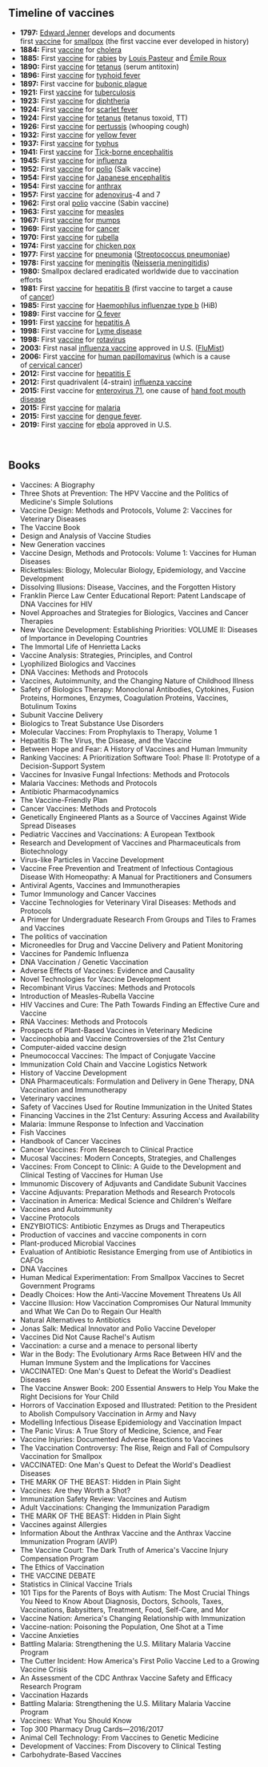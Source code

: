 

<h2 id="Timeline of vaccines">Timeline of vaccines </h2>

<ul>
<li><strong>1797:</strong>&nbsp;<a href="https://en.wikipedia.org/wiki/Edward_Jenner" target="_blank" rel="nofollow noopener">Edward Jenner</a>&nbsp;develops and documents first&nbsp;<a href="https://en.wikipedia.org/wiki/Smallpox_vaccine" target="_blank" rel="nofollow noopener">vaccine</a>&nbsp;for&nbsp;<a href="https://en.wikipedia.org/wiki/Smallpox" target="_blank" rel="nofollow noopener">smallpox</a>&nbsp;(the first vaccine ever developed in history)</li>
<li><strong>1884:</strong>&nbsp;First&nbsp;<a href="https://en.wikipedia.org/wiki/Cholera_vaccine" target="_blank" rel="nofollow noopener">vaccine</a>&nbsp;for&nbsp;<a href="https://en.wikipedia.org/wiki/Cholera" target="_blank" rel="nofollow noopener">cholera</a></li>
<li><strong>1885:</strong>&nbsp;First&nbsp;<a href="https://en.wikipedia.org/wiki/Rabies_vaccine" target="_blank" rel="nofollow noopener">vaccine</a>&nbsp;for&nbsp;<a href="https://en.wikipedia.org/wiki/Rabies" target="_blank" rel="nofollow noopener">rabies</a>&nbsp;by&nbsp;<a href="https://en.wikipedia.org/wiki/Louis_Pasteur" target="_blank" rel="nofollow noopener">Louis Pasteur</a>&nbsp;and&nbsp;<a href="https://en.wikipedia.org/wiki/%C3%89mile_Roux" target="_blank" rel="nofollow noopener">&Eacute;mile Roux</a></li>
<li><strong>1890:</strong>&nbsp;First&nbsp;<a href="https://en.wikipedia.org/wiki/Tetanus_vaccine" target="_blank" rel="nofollow noopener">vaccine</a>&nbsp;for&nbsp;<a href="https://en.wikipedia.org/wiki/Tetanus" target="_blank" rel="nofollow noopener">tetanus</a>&nbsp;(serum antitoxin)</li>
<li><strong>1896:</strong>&nbsp;First&nbsp;<a href="https://en.wikipedia.org/wiki/Typhoid_vaccine" target="_blank" rel="nofollow noopener">vaccine</a>&nbsp;for&nbsp;<a href="https://en.wikipedia.org/wiki/Typhoid_fever" target="_blank" rel="nofollow noopener">typhoid fever</a></li>
<li><strong>1897:</strong>&nbsp;First vaccine for&nbsp;<a href="https://en.wikipedia.org/wiki/Bubonic_plague" target="_blank" rel="nofollow noopener">bubonic plague</a></li>
<li><strong>1921:</strong>&nbsp;First&nbsp;<a href="https://en.wikipedia.org/wiki/BCG_vaccine" target="_blank" rel="nofollow noopener">vaccine</a>&nbsp;for&nbsp;<a href="https://en.wikipedia.org/wiki/Tuberculosis" target="_blank" rel="nofollow noopener">tuberculosis</a></li>
<li><strong>1923:</strong>&nbsp;First&nbsp;<a href="https://en.wikipedia.org/wiki/Diphtheria_vaccine" target="_blank" rel="nofollow noopener">vaccine</a>&nbsp;for&nbsp;<a href="https://en.wikipedia.org/wiki/Diphtheria" target="_blank" rel="nofollow noopener">diphtheria</a></li>
<li><strong>1924:</strong>&nbsp;First&nbsp;<a href="https://en.wikipedia.org/wiki/Scarlet_fever#Prevention" target="_blank" rel="nofollow noopener">vaccine</a>&nbsp;for&nbsp;<a href="https://en.wikipedia.org/wiki/Scarlet_fever" target="_blank" rel="nofollow noopener">scarlet fever</a></li>
<li><strong>1924:</strong>&nbsp;First&nbsp;<a href="https://en.wikipedia.org/wiki/Vaccine" target="_blank" rel="nofollow noopener">vaccine</a>&nbsp;for&nbsp;<a href="https://en.wikipedia.org/wiki/Tetanus" target="_blank" rel="nofollow noopener">tetanus</a>&nbsp;(tetanus toxoid, TT)</li>
<li><strong>1926:</strong>&nbsp;First&nbsp;<a href="https://en.wikipedia.org/wiki/Pertussis_vaccine" target="_blank" rel="nofollow noopener">vaccine</a>&nbsp;for&nbsp;<a href="https://en.wikipedia.org/wiki/Pertussis" target="_blank" rel="nofollow noopener">pertussis</a>&nbsp;(whooping cough)</li>
<li><strong>1932:</strong>&nbsp;First&nbsp;<a href="https://en.wikipedia.org/wiki/Yellow_fever_vaccine" target="_blank" rel="nofollow noopener">vaccine</a>&nbsp;for&nbsp;<a href="https://en.wikipedia.org/wiki/Yellow_fever" target="_blank" rel="nofollow noopener">yellow fever</a></li>
<li><strong>1937:</strong>&nbsp;First&nbsp;<a href="https://en.wikipedia.org/wiki/Typhus_vaccine" target="_blank" rel="nofollow noopener">vaccine</a>&nbsp;for&nbsp;<a href="https://en.wikipedia.org/wiki/Typhus" target="_blank" rel="nofollow noopener">typhus</a></li>
<li><strong>1941:</strong>&nbsp;First&nbsp;<a href="https://en.wikipedia.org/wiki/Tick-borne_encephalitis_vaccine" target="_blank" rel="nofollow noopener">vaccine</a>&nbsp;for&nbsp;<a href="https://en.wikipedia.org/wiki/Tick-borne_encephalitis" target="_blank" rel="nofollow noopener">Tick-borne encephalitis</a></li>
<li><strong>1945:</strong>&nbsp;First&nbsp;<a href="https://en.wikipedia.org/wiki/Influenza_vaccine" target="_blank" rel="nofollow noopener">vaccine</a>&nbsp;for&nbsp;<a href="https://en.wikipedia.org/wiki/Influenza" target="_blank" rel="nofollow noopener">influenza</a></li>
<li><strong>1952:</strong>&nbsp;First&nbsp;<a href="https://en.wikipedia.org/wiki/Polio_vaccine" target="_blank" rel="nofollow noopener">vaccine</a>&nbsp;for&nbsp;<a href="https://en.wikipedia.org/wiki/Polio" target="_blank" rel="nofollow noopener">polio</a>&nbsp;(Salk vaccine)</li>
<li><strong>1954:</strong>&nbsp;First&nbsp;<a href="https://en.wikipedia.org/wiki/Japanese_encephalitis_vaccine" target="_blank" rel="nofollow noopener">vaccine</a>&nbsp;for&nbsp;<a href="https://en.wikipedia.org/wiki/Japanese_encephalitis" target="_blank" rel="nofollow noopener">Japanese encephalitis</a></li>
<li><strong>1954:</strong>&nbsp;First&nbsp;<a href="https://en.wikipedia.org/wiki/Anthrax_vaccines" target="_blank" rel="nofollow noopener">vaccine</a>&nbsp;for&nbsp;<a href="https://en.wikipedia.org/wiki/Anthrax_disease" target="_blank" rel="nofollow noopener">anthrax</a></li>
<li><strong>1957:</strong>&nbsp;First&nbsp;<a href="https://en.wikipedia.org/wiki/Adenovirus_vaccine" target="_blank" rel="nofollow noopener">vaccine</a>&nbsp;for&nbsp;<a href="https://en.wikipedia.org/wiki/Adenovirus" target="_blank" rel="nofollow noopener">adenovirus</a>-4 and 7</li>
<li><strong>1962:</strong>&nbsp;First oral&nbsp;<a href="https://en.wikipedia.org/wiki/Polio" target="_blank" rel="nofollow noopener">polio</a>&nbsp;vaccine (Sabin vaccine)</li>
<li><strong>1963:</strong>&nbsp;First&nbsp;<a href="https://en.wikipedia.org/wiki/Measles_vaccine" target="_blank" rel="nofollow noopener">vaccine</a>&nbsp;for&nbsp;<a href="https://en.wikipedia.org/wiki/Measles" target="_blank" rel="nofollow noopener">measles</a></li>
<li><strong>1967:</strong>&nbsp;First&nbsp;<a href="https://en.wikipedia.org/wiki/Mumps_vaccine" target="_blank" rel="nofollow noopener">vaccine</a>&nbsp;for&nbsp;<a href="https://en.wikipedia.org/wiki/Mumps" target="_blank" rel="nofollow noopener">mumps</a></li>
<li><strong>1969:</strong>&nbsp;First&nbsp;<a href="https://en.wikipedia.org/wiki/Vaccine" target="_blank" rel="nofollow noopener">vaccine</a>&nbsp;for&nbsp;<a href="https://en.wikipedia.org/wiki/Cancer" target="_blank" rel="nofollow noopener">cancer</a></li>
<li><strong>1970:</strong>&nbsp;First&nbsp;<a href="https://en.wikipedia.org/wiki/Rubella_vaccine" target="_blank" rel="nofollow noopener">vaccine</a>&nbsp;for&nbsp;<a href="https://en.wikipedia.org/wiki/Rubella" target="_blank" rel="nofollow noopener">rubella</a></li>
<li><strong>1974:</strong>&nbsp;First&nbsp;<a href="https://en.wikipedia.org/wiki/Varicella_vaccine" target="_blank" rel="nofollow noopener">vaccine</a>&nbsp;for&nbsp;<a href="https://en.wikipedia.org/wiki/Chicken_pox" target="_blank" rel="nofollow noopener">chicken pox</a></li>
<li><strong>1977:</strong>&nbsp;First&nbsp;<a href="https://en.wikipedia.org/wiki/Pneumococcal_vaccine" target="_blank" rel="nofollow noopener">vaccine</a>&nbsp;for&nbsp;<a href="https://en.wikipedia.org/wiki/Pneumonia" target="_blank" rel="nofollow noopener">pneumonia</a>&nbsp;(<a href="https://en.wikipedia.org/wiki/Streptococcus_pneumoniae" target="_blank" rel="nofollow noopener">Streptococcus pneumoniae</a>)</li>
<li><strong>1978:</strong>&nbsp;First&nbsp;<a href="https://en.wikipedia.org/wiki/Meningococcal_vaccine" target="_blank" rel="nofollow noopener">vaccine</a>&nbsp;for&nbsp;<a href="https://en.wikipedia.org/wiki/Meningitis" target="_blank" rel="nofollow noopener">meningitis</a>&nbsp;(<a href="https://en.wikipedia.org/wiki/Neisseria_meningitidis" target="_blank" rel="nofollow noopener">Neisseria meningitidis</a>)</li>
<li><strong>1980:</strong>&nbsp;Smallpox declared eradicated worldwide due to vaccination efforts</li>
<li><strong>1981:</strong>&nbsp;First&nbsp;<a href="https://en.wikipedia.org/wiki/Hepatitis_B_vaccine" target="_blank" rel="nofollow noopener">vaccine</a>&nbsp;for&nbsp;<a href="https://en.wikipedia.org/wiki/Hepatitis_B" target="_blank" rel="nofollow noopener">hepatitis B</a>&nbsp;(first vaccine to target a cause of&nbsp;<a href="https://en.wikipedia.org/wiki/Cancer" target="_blank" rel="nofollow noopener">cancer</a>)</li>
<li><strong>1985:</strong>&nbsp;First&nbsp;<a href="https://en.wikipedia.org/wiki/Hib_vaccine" target="_blank" rel="nofollow noopener">vaccine</a>&nbsp;for&nbsp;<a href="https://en.wikipedia.org/wiki/Haemophilus_influenzae_type_b" target="_blank" rel="nofollow noopener">Haemophilus influenzae&nbsp;type b</a>&nbsp;(HiB)</li>
<li><strong>1989:</strong>&nbsp;First vaccine for&nbsp;<a href="https://en.wikipedia.org/wiki/Q_fever" target="_blank" rel="nofollow noopener">Q fever</a></li>
<li><strong>1991:</strong>&nbsp;First&nbsp;<a href="https://en.wikipedia.org/wiki/Hepatitis_A_vaccine" target="_blank" rel="nofollow noopener">vaccine</a>&nbsp;for&nbsp;<a href="https://en.wikipedia.org/wiki/Hepatitis_A" target="_blank" rel="nofollow noopener">hepatitis A</a></li>
<li><strong>1998:</strong>&nbsp;First vaccine for&nbsp;<a href="https://en.wikipedia.org/wiki/Lyme_disease" target="_blank" rel="nofollow noopener">Lyme disease</a></li>
<li><strong>1998:</strong>&nbsp;First&nbsp;<a href="https://en.wikipedia.org/wiki/Rotavirus_vaccine" target="_blank" rel="nofollow noopener">vaccine</a>&nbsp;for&nbsp;<a href="https://en.wikipedia.org/wiki/Rotavirus" target="_blank" rel="nofollow noopener">rotavirus</a></li>
<li><strong>2003:</strong>&nbsp;First nasal&nbsp;<a href="https://en.wikipedia.org/wiki/Influenza_vaccine" target="_blank" rel="nofollow noopener">influenza vaccine</a>&nbsp;approved in U.S. (<a href="https://en.wikipedia.org/wiki/FluMist" target="_blank" rel="nofollow noopener">FluMist</a>)</li>
<li><strong>2006:</strong>&nbsp;First&nbsp;<a href="https://en.wikipedia.org/wiki/HPV_vaccine" target="_blank" rel="nofollow noopener">vaccine</a>&nbsp;for&nbsp;<a href="https://en.wikipedia.org/wiki/Human_papillomavirus" target="_blank" rel="nofollow noopener">human papillomavirus</a>&nbsp;(which is a cause of&nbsp;<a href="https://en.wikipedia.org/wiki/Cervical_cancer" target="_blank" rel="nofollow noopener">cervical cancer</a>)</li>
<li><strong>2012:</strong>&nbsp;First vaccine for&nbsp;<a href="https://en.wikipedia.org/wiki/Hepatitis_E" target="_blank" rel="nofollow noopener">hepatitis E</a></li>
<li><strong>2012:</strong>&nbsp;First quadrivalent (4-strain)&nbsp;<a href="https://en.wikipedia.org/wiki/Influenza_vaccine" target="_blank" rel="nofollow noopener">influenza vaccine</a></li>
<li><strong>2015:&nbsp;</strong>First vaccine for&nbsp;<a href="https://en.wikipedia.org/wiki/Enterovirus_71" target="_blank" rel="nofollow noopener">enterovirus 71</a>, one cause of&nbsp;<a href="https://en.wikipedia.org/wiki/Hand_foot_mouth_disease" target="_blank" rel="nofollow noopener">hand foot mouth disease</a></li>
<li><strong>2015:</strong>&nbsp;First&nbsp;<a href="https://en.wikipedia.org/wiki/Malaria_vaccine" target="_blank" rel="nofollow noopener">vaccine</a>&nbsp;for&nbsp;<a href="https://en.wikipedia.org/wiki/Malaria" target="_blank" rel="nofollow noopener">malaria</a></li>
<li><strong>2015:</strong>&nbsp;First&nbsp;<a href="https://en.wikipedia.org/wiki/Dengue_vaccine" target="_blank" rel="nofollow noopener">vaccine</a>&nbsp;for&nbsp;<a href="https://en.wikipedia.org/wiki/Dengue_fever" target="_blank" rel="nofollow noopener">dengue fever</a>.</li>
<li><strong>2019:</strong>&nbsp;First&nbsp;<a href="https://en.wikipedia.org/wiki/Ebola_vaccine" target="_blank" rel="nofollow noopener">vaccine</a>&nbsp;for&nbsp;<a href="https://en.wikipedia.org/wiki/Ebola" target="_blank" rel="nofollow noopener">ebola</a>&nbsp;approved in U.S.</li>
</ul>
</br>
<h2>Books </h2>



<ul>

                             

 <li><a target="_blank" href="https://github.com/manjunath5496/Timeline-of-vaccines/blob/master/vacc(1).pdf" style="text-decoration:none;">Vaccines: A Biography</a></li>

 <li><a target="_blank" href="https://github.com/manjunath5496/Timeline-of-vaccines/blob/master/vacc(2).pdf" style="text-decoration:none;">Three Shots at Prevention: The HPV Vaccine and the Politics of Medicine's Simple Solutions</a></li>

<li><a target="_blank" href="https://github.com/manjunath5496/Timeline-of-vaccines/blob/master/vacc(3).pdf" style="text-decoration:none;">Vaccine Design: Methods and Protocols, Volume 2: Vaccines for Veterinary Diseases </a></li>
 <li><a target="_blank" href="https://github.com/manjunath5496/Timeline-of-vaccines/blob/master/vacc(4).pdf" style="text-decoration:none;">The Vaccine Book</a></li>                              
<li><a target="_blank" href="https://github.com/manjunath5496/Timeline-of-vaccines/blob/master/vacc(5).pdf" style="text-decoration:none;">Design and Analysis of Vaccine Studies</a></li>
<li><a target="_blank" href="https://github.com/manjunath5496/Timeline-of-vaccines/blob/master/vacc(6).pdf" style="text-decoration:none;">New Generation vaccines</a></li>
 <li><a target="_blank" href="https://github.com/manjunath5496/Timeline-of-vaccines/blob/master/vacc(7).pdf" style="text-decoration:none;">Vaccine Design, Methods and Protocols: Volume 1: Vaccines for Human Diseases</a></li>

 <li><a target="_blank" href="https://github.com/manjunath5496/Timeline-of-vaccines/blob/master/vacc(8).pdf" style="text-decoration:none;"> Rickettsiales: Biology, Molecular Biology, Epidemiology, and Vaccine Development </a></li>
 
  <li><a target="_blank" href="https://github.com/manjunath5496/Timeline-of-vaccines/blob/master/vacc(9).pdf" style="text-decoration:none;">Dissolving Illusions: Disease, Vaccines, and the Forgotten History</a></li>
                              
 <li><a target="_blank" href="https://github.com/manjunath5496/Timeline-of-vaccines/blob/master/vacc(10).pdf" style="text-decoration:none;">Franklin Pierce Law Center Educational Report: Patent Landscape of DNA Vaccines for HIV </a></li>                              
 <li><a target="_blank" href="https://github.com/manjunath5496/Timeline-of-vaccines/blob/master/vacc(12).pdf" style="text-decoration:none;">Novel Approaches and Strategies for Biologics, Vaccines and Cancer Therapies</a></li> 
<li><a target="_blank" href="https://github.com/manjunath5496/Timeline-of-vaccines/blob/master/vacc(11).pdf" style="text-decoration:none;">New Vaccine Development: Establishing Priorities: VOLUME II: Diseases of Importance in Developing Countries</a></li>
<li><a target="_blank" href="https://github.com/manjunath5496/Timeline-of-vaccines/blob/master/vacc(13).pdf" style="text-decoration:none;">The Immortal Life of Henrietta Lacks</a></li>
                              
<li><a target="_blank" href="https://github.com/manjunath5496/Timeline-of-vaccines/blob/master/vacc(14).pdf" style="text-decoration:none;">Vaccine Analysis: Strategies, Principles, and Control</a></li>
<li><a target="_blank" href="https://github.com/manjunath5496/Timeline-of-vaccines/blob/master/vacc(15).pdf" style="text-decoration:none;">Lyophilized Biologics and Vaccines</a></li>



<li><a target="_blank" href="https://github.com/manjunath5496/Timeline-of-vaccines/blob/master/vacc(16).pdf" style="text-decoration:none;">DNA Vaccines: Methods and Protocols</a></li>

  <li><a target="_blank" href="https://github.com/manjunath5496/Timeline-of-vaccines/blob/master/vacc(17).pdf" style="text-decoration:none;">Vaccines, Autoimmunity, and the Changing Nature of Childhood Illness</a></li>   
  
<li><a target="_blank" href="https://github.com/manjunath5496/Timeline-of-vaccines/blob/master/vacc(18).pdf" style="text-decoration:none;">Safety of Biologics Therapy: Monoclonal Antibodies, Cytokines, Fusion Proteins, Hormones, Enzymes,
Coagulation Proteins, Vaccines, Botulinum Toxins</a></li> 
<li><a target="_blank" href="https://github.com/manjunath5496/Timeline-of-vaccines/blob/master/vacc(19).pdf" style="text-decoration:none;">Subunit Vaccine Delivery </a></li> 

<li><a target="_blank" href="https://github.com/manjunath5496/Timeline-of-vaccines/blob/master/vacc(20).pdf" style="text-decoration:none;">Biologics to Treat Substance Use Disorders</a></li>

<li><a target="_blank" href="https://github.com/manjunath5496/Timeline-of-vaccines/blob/master/vacc(21).pdf" style="text-decoration:none;">Molecular Vaccines: From Prophylaxis to Therapy, Volume 1</a></li>
<li><a target="_blank" href="https://github.com/manjunath5496/Timeline-of-vaccines/blob/master/vacc(22).pdf" style="text-decoration:none;">Hepatitis B: The Virus, the Disease, and the Vaccine</a></li> 
 <li><a target="_blank" href="https://github.com/manjunath5496/Timeline-of-vaccines/blob/master/vacc(23).pdf" style="text-decoration:none;">Between Hope and Fear: A History of Vaccines and Human Immunity</a></li>
 

   <li><a target="_blank" href="https://github.com/manjunath5496/Timeline-of-vaccines/blob/master/vacc(24).pdf" style="text-decoration:none;">Ranking Vaccines: A Prioritization Software Tool: Phase II: Prototype of a Decision-Support System</a></li>
 
   <li><a target="_blank" href="https://github.com/manjunath5496/Timeline-of-vaccines/blob/master/vacc(25).pdf" style="text-decoration:none;">Vaccines for Invasive Fungal Infections: Methods and Protocols</a></li>                              
 <li><a target="_blank" href="https://github.com/manjunath5496/Timeline-of-vaccines/blob/master/vacc(26).pdf" style="text-decoration:none;">Malaria Vaccines: Methods and Protocols</a></li>
  <li><a target="_blank" href="https://github.com/manjunath5496/Timeline-of-vaccines/blob/master/vacc(27).pdf" style="text-decoration:none;">Antibiotic Pharmacodynamics</a></li>
   
 
   <li><a target="_blank" href="https://github.com/manjunath5496/Timeline-of-vaccines/blob/master/vacc(28).pdf" style="text-decoration:none;">The Vaccine-Friendly Plan</a></li>
 
   <li><a target="_blank" href="https://github.com/manjunath5496/Timeline-of-vaccines/blob/master/vacc(29).pdf" style="text-decoration:none;">Cancer Vaccines: Methods and Protocols </a></li>                              

  <li><a target="_blank" href="https://github.com/manjunath5496/Timeline-of-vaccines/blob/master/vacc(30).pdf" style="text-decoration:none;">Genetically Engineered Plants as a Source of Vaccines Against Wide Spread Diseases</a></li>
 
   <li><a target="_blank" href="https://github.com/manjunath5496/Timeline-of-vaccines/blob/master/vacc(31).pdf" style="text-decoration:none;">Pediatric Vaccines and Vaccinations: A European Textbook</a></li> 
    <li><a target="_blank" href="https://github.com/manjunath5496/Timeline-of-vaccines/blob/master/vacc(32).pdf" style="text-decoration:none;">Research and Development of Vaccines and Pharmaceuticals from Biotechnology</a></li> 
    <li><a target="_blank" href="https://github.com/manjunath5496/Timeline-of-vaccines/blob/master/vacc(33).pdf" style="text-decoration:none;">Virus-like Particles in Vaccine Development</a></li> 
                   
  <li><a target="_blank" href="https://github.com/manjunath5496/Timeline-of-vaccines/blob/master/vacc(34).pdf" style="text-decoration:none;">Vaccine Free Prevention and Treatment of Infectious Contagious Disease With Homeopathy: A Manual for Practitioners and Consumers </a></li> 
 
  <li><a target="_blank" href="https://github.com/manjunath5496/Timeline-of-vaccines/blob/master/vacc(35).pdf" style="text-decoration:none;">Antiviral Agents, Vaccines and Immunotherapies</a></li> 
    <li><a target="_blank" href="https://github.com/manjunath5496/Timeline-of-vaccines/blob/master/vacc(36).pdf" style="text-decoration:none;">Tumor Immunology and Cancer Vaccines</a></li> 
  
 
<li><a target="_blank" href="https://github.com/manjunath5496/Timeline-of-vaccines/blob/master/vacc(37).pdf" style="text-decoration:none;">Vaccine Technologies for Veterinary Viral Diseases: Methods and Protocols</a></li>
 <li><a target="_blank" href="https://github.com/manjunath5496/Timeline-of-vaccines/blob/master/vacc(38).pdf" style="text-decoration:none;">A Primer for Undergraduate Research From Groups and Tiles to Frames and Vaccines</a></li>
<li><a target="_blank" href="https://github.com/manjunath5496/Timeline-of-vaccines/blob/master/vacc(39).pdf" style="text-decoration:none;">The politics of vaccination</a></li>
 <li><a target="_blank" href="https://github.com/manjunath5496/Timeline-of-vaccines/blob/master/vacc(40).pdf" style="text-decoration:none;">Microneedles for Drug and Vaccine Delivery and Patient Monitoring</a></li>                              
<li><a target="_blank" href="https://github.com/manjunath5496/Timeline-of-vaccines/blob/master/vacc(41).pdf" style="text-decoration:none;">Vaccines for Pandemic Influenza</a></li>
<li><a target="_blank" href="https://github.com/manjunath5496/Timeline-of-vaccines/blob/master/vacc(42).pdf" style="text-decoration:none;">DNA Vaccination / Genetic Vaccination </a></li>
 
  <li><a target="_blank" href="https://github.com/manjunath5496/Timeline-of-vaccines/blob/master/vacc(43).pdf" style="text-decoration:none;">Adverse Effects of Vaccines: Evidence and Causality</a></li>
 <li><a target="_blank" href="https://github.com/manjunath5496/Timeline-of-vaccines/blob/master/vacc(44).pdf" style="text-decoration:none;">Novel Technologies for Vaccine Development  </a></li>
   <li><a target="_blank" href="https://github.com/manjunath5496/Timeline-of-vaccines/blob/master/vacc(45).pdf" style="text-decoration:none;">Recombinant Virus Vaccines: Methods and Protocols</a></li>
                            
<li><a target="_blank" href="https://github.com/manjunath5496/Timeline-of-vaccines/blob/master/vacc(46).pdf" style="text-decoration:none;">Introduction of Measles-Rubella Vaccine</a></li>

<li><a target="_blank" href="https://github.com/manjunath5496/Timeline-of-vaccines/blob/master/vacc(47).pdf" style="text-decoration:none;">HIV Vaccines and Cure: The Path Towards Finding an Effective Cure and Vaccine</a></li>

<li><a target="_blank" href="https://github.com/manjunath5496/Timeline-of-vaccines/blob/master/vacc(48).pdf" style="text-decoration:none;">RNA Vaccines: Methods and Protocols </a></li>
                              
<li><a target="_blank" href="https://github.com/manjunath5496/Timeline-of-vaccines/blob/master/vacc(49).pdf" style="text-decoration:none;">Prospects of Plant-Based Vaccines in Veterinary Medicine</a></li>
<li><a target="_blank" href="https://github.com/manjunath5496/Timeline-of-vaccines/blob/master/vacc(50).pdf" style="text-decoration:none;">Vaccinophobia and Vaccine Controversies of the 21st Century</a></li>

<li><a target="_blank" href="https://github.com/manjunath5496/Timeline-of-vaccines/blob/master/vacc(51).pdf" style="text-decoration:none;">Computer-aided vaccine design </a></li>

<li><a target="_blank" href="https://github.com/manjunath5496/Timeline-of-vaccines/blob/master/vacc(52).pdf" style="text-decoration:none;">Pneumococcal Vaccines: The Impact of Conjugate Vaccine </a></li>


<li><a target="_blank" href="https://github.com/manjunath5496/Timeline-of-vaccines/blob/master/vacc(53).pdf" style="text-decoration:none;">Immunization Cold Chain and Vaccine Logistics Network</a></li>

<li><a target="_blank" href="https://github.com/manjunath5496/Timeline-of-vaccines/blob/master/vacc(54).pdf" style="text-decoration:none;">History of Vaccine Development </a></li>

<li><a target="_blank" href="https://github.com/manjunath5496/Timeline-of-vaccines/blob/master/vacc(55).pdf" style="text-decoration:none;">DNA Pharmaceuticals: Formulation and Delivery in Gene Therapy, DNA Vaccination and Immunotherapy </a></li>

<li><a target="_blank" href="https://github.com/manjunath5496/Timeline-of-vaccines/blob/master/vacc(56).pdf" style="text-decoration:none;"> Veterinary vaccines</a></li>

<li><a target="_blank" href="https://github.com/manjunath5496/Timeline-of-vaccines/blob/master/vacc(57).pdf" style="text-decoration:none;">Safety of Vaccines Used for Routine Immunization in the United States  </a></li>

<li><a target="_blank" href="https://github.com/manjunath5496/Timeline-of-vaccines/blob/master/vacc(58).pdf" style="text-decoration:none;">Financing Vaccines in the 21st Century: Assuring Access and Availability </a></li>



 <li><a target="_blank" href="https://github.com/manjunath5496/Timeline-of-vaccines/blob/master/vacc(59).pdf" style="text-decoration:none;">Malaria: Immune Response to Infection and Vaccination </a></li>

 <li><a target="_blank" href="https://github.com/manjunath5496/Timeline-of-vaccines/blob/master/vacc(60).pdf" style="text-decoration:none;">Fish Vaccines</a></li>
 <li><a target="_blank" href="https://github.com/manjunath5496/Timeline-of-vaccines/blob/master/vacc(61).pdf" style="text-decoration:none;">Handbook of Cancer Vaccines</a></li>

 <li><a target="_blank" href="https://github.com/manjunath5496/Timeline-of-vaccines/blob/master/vacc(62).pdf" style="text-decoration:none;">Cancer Vaccines: From Research to Clinical Practice</a></li>                              
<li><a target="_blank" href="https://github.com/manjunath5496/Timeline-of-vaccines/blob/master/vacc(63).pdf" style="text-decoration:none;">Mucosal Vaccines: Modern Concepts, Strategies, and Challenges </a></li>
<li><a target="_blank" href="https://github.com/manjunath5496/Timeline-of-vaccines/blob/master/vacc(64).pdf" style="text-decoration:none;">Vaccines: From Concept to Clinic: A Guide to the Development and Clinical Testing of Vaccines for Human Use</a></li>
 <li><a target="_blank" href="https://github.com/manjunath5496/Timeline-of-vaccines/blob/master/vacc(65).pdf" style="text-decoration:none;">Immunomic Discovery of Adjuvants and Candidate Subunit Vaccines</a></li>

 <li><a target="_blank" href="https://github.com/manjunath5496/Timeline-of-vaccines/blob/master/vacc(66).pdf" style="text-decoration:none;"> Vaccine Adjuvants: Preparation Methods and Research Protocols </a></li>
                              
 <li><a target="_blank" href="https://github.com/manjunath5496/Timeline-of-vaccines/blob/master/vacc(67).pdf" style="text-decoration:none;">Vaccination in America: Medical Science and Children's Welfare </a></li>                              
<li><a target="_blank" href="https://github.com/manjunath5496/Timeline-of-vaccines/blob/master/vacc(68).pdf" style="text-decoration:none;">Vaccines and Autoimmunity</a></li>
<li><a target="_blank" href="https://github.com/manjunath5496/Timeline-of-vaccines/blob/master/vacc(69).pdf" style="text-decoration:none;">Vaccine Protocols</a></li>
<li><a target="_blank" href="https://github.com/manjunath5496/Timeline-of-vaccines/blob/master/vacc(70).pdf" style="text-decoration:none;">ENZYBIOTICS: Antibiotic Enzymes as Drugs and Therapeutics</a></li>
                              
<li><a target="_blank" href="https://github.com/manjunath5496/Timeline-of-vaccines/blob/master/vacc(71).pdf" style="text-decoration:none;">Production of vaccines and vaccine components in corn</a></li>
<li><a target="_blank" href="https://github.com/manjunath5496/Timeline-of-vaccines/blob/master/vacc(72).pdf" style="text-decoration:none;">Plant-produced Microbial Vaccines</a></li>



<li><a target="_blank" href="https://github.com/manjunath5496/Timeline-of-vaccines/blob/master/vacc(73).pdf" style="text-decoration:none;">Evaluation of Antibiotic Resistance Emerging from use of Antibiotics in CAFOs</a></li>

  <li><a target="_blank" href="https://github.com/manjunath5496/Timeline-of-vaccines/blob/master/vacc(74).pdf" style="text-decoration:none;">DNA Vaccines</a></li>   
  
<li><a target="_blank" href="https://github.com/manjunath5496/Timeline-of-vaccines/blob/master/vacc(75).pdf" style="text-decoration:none;">Human Medical Experimentation: From Smallpox Vaccines to Secret Government Programs</a></li> 
<li><a target="_blank" href="https://github.com/manjunath5496/Timeline-of-vaccines/blob/master/vacc(76).pdf" style="text-decoration:none;">Deadly Choices: How the Anti-Vaccine Movement Threatens Us All</a></li> 
<li><a target="_blank" href="https://github.com/manjunath5496/Timeline-of-vaccines/blob/master/vacc(77).pdf" style="text-decoration:none;">Vaccine Illusion: How Vaccination Compromises Our Natural Immunity and What We Can Do to Regain Our Health</a></li> 
<li><a target="_blank" href="https://github.com/manjunath5496/Timeline-of-vaccines/blob/master/vacc(78).pdf" style="text-decoration:none;">Natural Alternatives to Antibiotics </a></li>



<li><a target="_blank" href="https://github.com/manjunath5496/Timeline-of-vaccines/blob/master/vacc(79).pdf" style="text-decoration:none;">Jonas Salk: Medical Innovator and Polio Vaccine Developer </a></li>

<li><a target="_blank" href="https://github.com/manjunath5496/Timeline-of-vaccines/blob/master/vacc(80).pdf" style="text-decoration:none;">Vaccines Did Not Cause Rachel's Autism </a></li>


<li><a target="_blank" href="https://github.com/manjunath5496/Timeline-of-vaccines/blob/master/vacc(81).pdf" style="text-decoration:none;">Vaccination: a curse and a menace to personal liberty </a></li>

<li><a target="_blank" href="https://github.com/manjunath5496/Timeline-of-vaccines/blob/master/vacc(82).pdf" style="text-decoration:none;">War in the Body: The Evolutionary Arms Race Between HIV and the Human Immune System and the Implications for Vaccines </a></li>

<li><a target="_blank" href="https://github.com/manjunath5496/Timeline-of-vaccines/blob/master/vacc(83).pdf" style="text-decoration:none;">VACCINATED: One Man's Quest to Defeat the World's Deadliest Diseases </a></li>

<li><a target="_blank" href="https://github.com/manjunath5496/Timeline-of-vaccines/blob/master/vacc(84).pdf" style="text-decoration:none;">The Vaccine Answer Book: 200 Essential Answers to Help You Make the Right Decisions for Your Child </a></li>


<li><a target="_blank" href="https://github.com/manjunath5496/Timeline-of-vaccines/blob/master/vacc(85).pdf" style="text-decoration:none;">Horrors of Vaccination Exposed and Illustrated: Petition to the President to Abolish Compulsory Vaccination in Army and Navy </a></li>

<li><a target="_blank" href="https://github.com/manjunath5496/Timeline-of-vaccines/blob/master/vacc(86).pdf" style="text-decoration:none;">Modelling Infectious Disease Epidemiology and Vaccination Impact </a></li>

<li><a target="_blank" href="https://github.com/manjunath5496/Timeline-of-vaccines/blob/master/vacc(87).pdf" style="text-decoration:none;">The Panic Virus: A True Story of Medicine, Science, and Fear</a></li>


<li><a target="_blank" href="https://github.com/manjunath5496/Timeline-of-vaccines/blob/master/vacc(88).pdf" style="text-decoration:none;">Vaccine Injuries: Documented Adverse Reactions to Vaccines </a></li>

<li><a target="_blank" href="https://github.com/manjunath5496/Timeline-of-vaccines/blob/master/vacc(89).pdf" style="text-decoration:none;">The Vaccination Controversy: The Rise, Reign and Fall of Compulsory Vaccination for Smallpox </a></li>

<li><a target="_blank" href="https://github.com/manjunath5496/Timeline-of-vaccines/blob/master/vacc(90).pdf" style="text-decoration:none;">VACCINATED: One Man's Quest to Defeat the World's Deadliest Diseases </a></li>

<li><a target="_blank" href="https://github.com/manjunath5496/Timeline-of-vaccines/blob/master/vacc(91).pdf" style="text-decoration:none;">THE MARK OF THE BEAST: Hidden in Plain Sight </a></li>


<li><a target="_blank" href="https://github.com/manjunath5496/Timeline-of-vaccines/blob/master/vacc(92).pdf" style="text-decoration:none;">Vaccines: Are they Worth a Shot? </a></li>

<li><a target="_blank" href="https://github.com/manjunath5496/Timeline-of-vaccines/blob/master/vacc(93).pdf" style="text-decoration:none;"> Immunization Safety Review: Vaccines and Autism </a></li>


<li><a target="_blank" href="https://github.com/manjunath5496/Timeline-of-vaccines/blob/master/vacc(94).pdf" style="text-decoration:none;">Adult Vaccinations: Changing the Immunization Paradigm</a></li>

<li><a target="_blank" href="https://github.com/manjunath5496/Timeline-of-vaccines/blob/master/vacc(95).pdf" style="text-decoration:none;">THE MARK OF THE BEAST: Hidden in Plain Sight </a></li>


<li><a target="_blank" href="https://github.com/manjunath5496/Timeline-of-vaccines/blob/master/vacc(96).pdf" style="text-decoration:none;">Vaccines against Allergies</a></li>

<li><a target="_blank" href="https://github.com/manjunath5496/Timeline-of-vaccines/blob/master/vacc(97).pdf" style="text-decoration:none;"> Information About the Anthrax Vaccine and the Anthrax Vaccine Immunization Program (AVIP)</a></li>

<li><a target="_blank" href="https://github.com/manjunath5496/Timeline-of-vaccines/blob/master/vacc(98).pdf" style="text-decoration:none;">The Vaccine Court: The Dark Truth of America's Vaccine Injury Compensation Program</a></li>


<li><a target="_blank" href="https://github.com/manjunath5496/Timeline-of-vaccines/blob/master/vacc(99).pdf" style="text-decoration:none;">The Ethics of Vaccination</a></li>

<li><a target="_blank" href="https://github.com/manjunath5496/Timeline-of-vaccines/blob/master/vacc(100).pdf" style="text-decoration:none;"> THE VACCINE DEBATE</a></li>


<li><a target="_blank" href="https://github.com/manjunath5496/Timeline-of-vaccines/blob/master/vacc(101).pdf" style="text-decoration:none;">Statistics in Clinical Vaccine Trials</a></li>

<li><a target="_blank" href="https://github.com/manjunath5496/Timeline-of-vaccines/blob/master/vacc(102).pdf" style="text-decoration:none;">101 Tips for the Parents of Boys with Autism: The Most Crucial Things You Need to Know About Diagnosis, Doctors, Schools, Taxes, Vaccinations, Babysitters, Treatment, Food, Self-Care, and Mor </a></li>


<li><a target="_blank" href="https://github.com/manjunath5496/Timeline-of-vaccines/blob/master/vacc(103).pdf" style="text-decoration:none;">Vaccine Nation: America's Changing Relationship with Immunization </a></li>

<li><a target="_blank" href="https://github.com/manjunath5496/Timeline-of-vaccines/blob/master/vacc(104).pdf" style="text-decoration:none;"> Vaccine-nation: Poisoning the Population, One Shot at a Time</a></li>

<li><a target="_blank" href="https://github.com/manjunath5496/Timeline-of-vaccines/blob/master/vacc(105).pdf" style="text-decoration:none;">Vaccine Anxieties</a></li>


<li><a target="_blank" href="https://github.com/manjunath5496/Timeline-of-vaccines/blob/master/vacc(106).pdf" style="text-decoration:none;">Battling Malaria: Strengthening the U.S. Military Malaria Vaccine Program</a></li>

<li><a target="_blank" href="https://github.com/manjunath5496/Timeline-of-vaccines/blob/master/vacc(107).pdf" style="text-decoration:none;"> The Cutter Incident: How America's First Polio Vaccine Led to a Growing Vaccine Crisis</a></li>


<li><a target="_blank" href="https://github.com/manjunath5496/Timeline-of-vaccines/blob/master/vacc(108).pdf" style="text-decoration:none;">An Assessment of the CDC Anthrax Vaccine Safety and Efficacy Research Program</a></li>

<li><a target="_blank" href="https://github.com/manjunath5496/Timeline-of-vaccines/blob/master/vacc(109).pdf" style="text-decoration:none;">Vaccination Hazards</a></li>


<li><a target="_blank" href="https://github.com/manjunath5496/Timeline-of-vaccines/blob/master/vacc(110).pdf" style="text-decoration:none;">Battling Malaria: Strengthening the U.S. Military Malaria Vaccine Program</a></li>

<li><a target="_blank" href="https://github.com/manjunath5496/Timeline-of-vaccines/blob/master/vacc(111).pdf" style="text-decoration:none;">Vaccines: What You Should Know</a></li>

<li><a target="_blank" href="https://github.com/manjunath5496/Timeline-of-vaccines/blob/master/vacc(112).pdf" style="text-decoration:none;">Top 300 Pharmacy Drug Cards—2016/2017</a></li>


<li><a target="_blank" href="https://github.com/manjunath5496/Timeline-of-vaccines/blob/master/vacc(113).pdf" style="text-decoration:none;">Animal Cell Technology: From Vaccines to Genetic Medicine</a></li>

<li><a target="_blank" href="https://github.com/manjunath5496/Timeline-of-vaccines/blob/master/vacc(114).pdf" style="text-decoration:none;">Development of Vaccines: From Discovery to Clinical Testing</a></li>


<li><a target="_blank" href="https://github.com/manjunath5496/Timeline-of-vaccines/blob/master/vacc(115).pdf" style="text-decoration:none;">Carbohydrate-Based Vaccines</a></li>








</ul>
